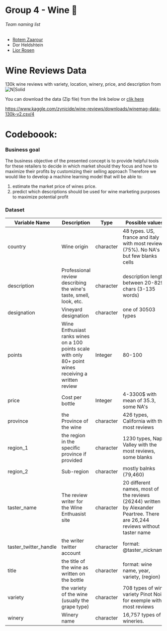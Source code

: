 # Group 4 - Wine 🍷

###### Team naming list

- [Rotem Zaarour](https://github.com/rotemzaarour)
- Dor Heldshtein
- [Lior Rosen](https://github.com/liorrosen) 


# Wine Reviews Data
130k wine reviews with variety, location, winery, price, and description from ![N|Solid](https://www.kaggle.com/static/images/site-logo.png)

You can download the data (Zip file) from the link below or [clik here](https://www.kaggle.com/zynicide/wine-reviews/downloads/winemag-data-130k-v2.csv/4)

https://www.kaggle.com/zynicide/wine-reviews/downloads/winemag-data-130k-v2.csv/4


# Codeboook:

### Business goal
The business objective of the presented concept is to provide helpful tools for these retailers to decide in which market should they focus and how to maximize their profits by customizing their selling approach
Therefore we would like to develop a machine learning model that will be able to:
1.	estimate the market price of wines price.
2.	predict which descriptions should be used for wine marketing purposes to maximize potential profit

### Dataset
| Variable Name | Description | Type | Possible values |
| ------ | ------ | ------ | ------ |
|country | Wine origin | character | 48 types. US, france and italy with most review (75%). No NA's but few blanks cells |
|description | Professional review describing the wine's taste, smell, look, etc. | character | description length between 20-829 chars (3-135 words) |
|designation | Vineyard designation | character | one of 30503 types |
|points | Wine Enthusiast ranks wines on a 100 points scale with only 80+ point wines receiving a written review | Integer | 80-100 |
|price | Cost per bottle | Integer | 4-3300$ with mean of 35.3, some NA's |
|province | the Province of the wine | character | 426 types, California with the most reviews |
|region_1 | the region in the specific province if provided  | character | 1230 types, Napa Valley with the most reviews, some blanks |
|region_2 | Sub-region | character | mostly balnks (79,460) |
|taster_name | The review writer for the Wine Enthuasist site | character | 20 different names, most of the reviews (26244) written by Alexander Peartree. There are 26,244 reviews without taster name |
|taster_twitter_handle | the writer twitter account | character | format: @taster_nickname |
|title | the title of the wine as written on the bottle | character | format: wine name, year, variety, (region) |
|variety | the variety of the wine (usually the grape type) | character | 708 types of wine variety Pinot Noir for exemple with most reviews |
|winery | Winery name | character | 16,757 types of wineries.  |
